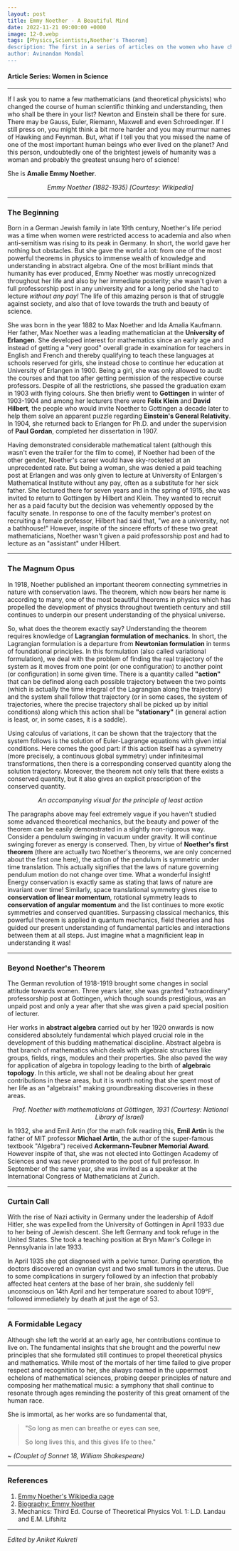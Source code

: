 ```yaml
---
layout: post
title: Emmy Noether - A Beautiful Mind
date: 2022-11-21 09:00:00 +0000
image: 12-0.webp
tags: [Physics,Scientists,Noether's Theorem]
description: The first in a series of articles on the women who have changed the landscape science forever.
author: Avinandan Mondal
---
```


#### Article Series: Women in Science

------
If I ask you to name a few mathematicians (and theoretical physicists) who changed the course of human scientific thinking and understanding, then who shall be there in your list? Newton and Einstein shall be there for sure. There may be Gauss, Euler, Riemann, Maxwell and even Schroedinger. If I still press on, you might think a bit more harder and you may murmur names of Hawking and Feynman. But, what if I tell you that you missed the name of one of the most important human beings who ever lived on the planet? And this person, undoubtedly one of the brightest jewels of humanity was a woman and probably the greatest unsung hero of science!

She is **Amalie Emmy Noether**.  

<p align="center">
   <img src="{{site.baseurl}}/img/12-1.webp" alt>
   <em>Emmy Noether (1882-1935) [Courtesy: Wikipedia]</em>
</p>

------

### The Beginning

Born in a German Jewish family in late 19th century, Noether's life period was a time when women were restricted access to academia and also when anti-semitism was rising to its peak in Germany. In short, the world gave her nothing but obstacles. But she gave the world a lot: from one of the most powerful theorems in physics to immense wealth of knowledge and understanding in abstract algebra. One of the most brilliant minds that humanity has ever produced, Emmy Noether was mostly unrecognized throughout her life and also by her immediate posterity; she wasn't given a full professorship post in any university and for a long period she had to lecture *without any pay!* The life of this amazing person is that of struggle against society, and also that of love towards the truth and beauty of science.


She was born in the year 1882 to Max Noether and Ida Amalia Kaufmann. Her father, Max Noether was a leading mathematician at the **University of Erlangen**. She developed interest for mathematics since an early age and instead of getting a "very good" overall grade in examination for teachers in English and French and thereby qualifying to teach these languages at schools reserved for girls, she instead chose to continue her education at University of Erlangen in 1900. Being a girl, she was only allowed to audit the courses and that too after getting permission of the respective course professors. Despite of all the restrictions, she passed the graduation exam in 1903 with flying colours. She then briefly went to **Gottingen** in winter of 1903-1904 and among her lecturers there were **Felix Klein** and **David Hilbert**, the people who would invite Noether to Gottingen a decade later to help them solve an apparent puzzle regarding **Einstein's General Relativity**. In 1904, she returned back to Erlangen for Ph.D. and under the supervision of **Paul Gordan**, completed her dissertation in 1907. 

Having demonstrated considerable mathematical talent (although this wasn't even the trailer for the film to come), if Noether had been of the other gender, Noether's career would have sky-rocketed at an unprecedented rate. But being a woman, she was denied a paid teaching post at Erlangen and was only given to lecture at University of Enlargen's Mathematical Institute without any pay, often as a substitute for her sick father. She lectured there for seven years and in the spring of 1915, she was invited to return to Gottingen by Hilbert and Klein. They wanted to recruit her as a paid faculty but the decision was vehemently opposed by the faculty senate. In response to one of the faculty member's protest on recruiting a female professor, Hilbert had said that, "we are a university, not a bathhouse!" However, inspite of the sincere efforts of these two great mathematicians, Noether wasn't given a paid professorship post and had to lecture as an "assistant" under Hilbert. 

------

### The Magnum Opus
In 1918, Noether published an important theorem connecting symmetries in nature with conservation laws. The theorem, which now bears her name is according to many, one of the most beautiful theorems in physics which has propelled the development of physics throughout twentieth century and still continues to underpin our present understanding of the physical universe. 

So, what does the theorem exactly say? Understanding the theorem requires knowledge of **Lagrangian formulation of mechanics**. In short, the Lagrangian formulation is a departure from **Newtonian formulation** in terms of foundational principles. In this formulation (also called variational formulation), we deal with the problem of finding the real trajectory of the system as it moves from one point (or one configuration) to another point (or configuration) in some given time. There is a quantity called **"action"** that can be defined along each possible trajectory between the two points (which is actually the time integral of the Lagrangian along the trajectory) and the system shall follow that trajectory (or in some cases, the system of trajectories, where the precise trajectory shall be picked up by initial conditions) along which this action shall be **"stationary"** (in general action is least, or, in some cases, it is a saddle). 

Using calculus of variations, it can be shown that the trajectory that the system follows is the solution of Euler-Lagrange equations with given intial conditions. Here comes the good part: if this action itself has a symmetry (more precisely, a continuous global symmetry) under infinitesimal transformations, then there is a corresponding conserved quantity along the solution trajectory. Moreover, the theorem not only tells that there exists a conserved quantity, but it also gives an explicit prescription of the conserved quantity. 

<p align="center">
   <img src="{{site.baseurl}}/img/12-2.webp" alt>
   <em>An accompanying visual for the principle of least action</em>
</p>

The paragraphs above may feel extremely vague if you haven't studied some advanced theoretical mechanics, but the beauty and power of the theorem can be easily demonstrated in a slightly non-rigorous way. Consider a pendulum swinging in vacuum under gravity. It will continue swinging forever as energy is conserved. Then, by virtue of **Noether's first theorem** (there are actually two Noether's theorems, we are only concerned about the first one here), the action of the pendulum is symmetric under time translation. This actually signifies that the laws of nature governing pendulum motion do not change over time. What a wonderful insight! Energy conservation is exactly same as stating that laws of nature are invariant over time! Similarly, space translational symmetry gives rise to **conservation of linear momentum**, rotational symmetry leads to **conservation of angular momentum** and the list continues to more exotic symmetries and conserved quantities. Surpassing classical mechanics, this powerful theorem is applied in quantum mechanics, field theories and has guided our present understanding of fundamental particles and interactions between them at all steps. Just imagine what a magnificient leap in understanding it was!

------

### Beyond Noether's Theorem
The German revolution of 1918-1919 brought some changes in social attitude towards women. Three years later, she was granted "extraordinary" professorship post at Gottingen, which though sounds prestigious, was an unpaid post and only a year after that she was given a paid special position of lecturer. 

Her works in **abstract algebra** carried out by her 1920 onwards is now considered absolutely fundamental which played crucial role in the development of this budding mathematical discipline. Abstract algebra is that branch of mathematics which deals with algebraic structures like groups, fields, rings, modules and their properties. She also paved the way for application of algebra in topology leading to the birth of **algebraic topology**. In this article, we shall not be dealing about her great contributions in these areas, but it is worth noting that she spent most of her life as an "algebraist" making groundbreaking discoveries in these areas. 

<p align="center">
   <img src="{{site.baseurl}}/img/12-3.webp" alt>
   <em>Prof. Noether with mathematicians at Göttingen, 1931 (Courtesy: National Library of Israel)</em>
</p>

In 1932, she and Emil Artin (for the math folk reading this, **Emil Artin** is the father of MIT professor **Michael Artin**, the author of the super-famous textbook "Algebra") received **Ackermann-Teubner Memorial Award**. However inspite of that, she was not elected into Gottingen Academy of Sciences and was never promoted to the post of full professor. In September of the same year, she was invited as a speaker at the International Congress of Mathematicians at Zurich. 

------

### Curtain Call
With the rise of Nazi activity in Germany under the leadership of Adolf Hitler, she was expelled from the University of Gottingen in April 1933 due to her being of Jewish descent. She left Germany and took refuge in the United States. She took a teaching position at Bryn Mawr's College in Pennsylvania in late 1933. 

In April 1935 she got diagnosed with a pelvic tumor. During operation, the doctors discovered an ovarian cyst and two small tumors in the uterus. Due to some complications in surgery followed by an infection that probably affected heat centers at the base of her brain, she suddenly fell unconscious on 14th April and her temperature soared to about 109&deg;F, followed immediately by death at just the age of 53.

------

### A Formidable Legacy
Although she left the world at an early age, her contributions continue to live on. The fundamental insights that she brought and the powerful new principles that she formulated still continues to propel theoretical physics and mathematics. While most of the mortals of her time failed to give proper respect and recognition to her, she always roamed in the uppermost echelons of mathematical sciences, probing deeper principles of nature and composing her mathematical music: a symphony that shall continue to resonate through ages reminding the posterity of this great ornament of the human race. 

She is immortal, as her works are so fundamental that,

> "So long as men can breathe or eyes can see,
> 
> So long lives this, and this gives life to thee."

*~ (Couplet of Sonnet 18, William Shakespeare)*

------

### References

1. [Emmy Noether's Wikipedia page](https://en.wikipedia.org/wiki/Emmy_Noether)
2. [Biography: Emmy Noether](https://www.britannica.com/biography/Emmy-Noether)
3. Mechanics: Third Ed. Course of Theoretical Physics Vol. 1: L.D. Landau and E.M. Lifshitz

------

*Edited by Aniket Kukreti*
